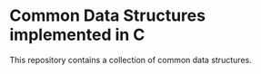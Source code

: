 # Common Data Structures implemented in C

This repository contains a collection of common data structures.
